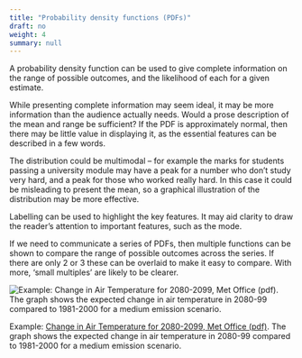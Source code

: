 ```yaml
---
title: "Probability density functions (PDFs)"
draft: no
weight: 4
summary: null
---
```


A probability density function can be used to give complete information on the range of possible outcomes, and the likelihood of each for a given estimate.

While presenting complete information may seem ideal, it may be more information than the audience actually needs. Would a prose description of the mean and range be sufficient? If the PDF is approximately normal, then there may be little value in displaying it, as the essential features can be described in a few words.

The distribution could be multimodal – for example the marks for students passing a university module may have a peak for a number who don’t study very hard, and a peak for those who worked really hard. In this case it could be misleading to present the mean, so a graphical illustration of the distribution may be more effective.

Labelling can be used to highlight the key features. It may aid clarity to draw the reader’s attention to important features, such as the mode.

If we need to communicate a series of PDFs, then multiple functions can be shown to compare the range of possible outcomes across the series. If there are only 2 or 3 these can be overlaid to make it easy to compare. With more, ‘small multiples’ are likely to be clearer.

![Example: [Change in Air Temperature for 2080-2099, Met Office (pdf)](https://www.metoffice.gov.uk/binaries/content/assets/metofficegovuk/pdf/research/ukcp/ukcp18-guidance---how-to-use-the-cdf-and-pdf-plots.pdf). The graph shows the expected change in air temperature in 2080-99 compared to 1981-2000 for a medium emission scenario.](/images/pdf.png)

Example: [Change in Air Temperature for 2080-2099, Met Office (pdf)](https://www.metoffice.gov.uk/binaries/content/assets/metofficegovuk/pdf/research/ukcp/ukcp18-guidance---how-to-use-the-cdf-and-pdf-plots.pdf). The graph shows the expected change in air temperature in 2080-99 compared to 1981-2000 for a medium emission scenario.
